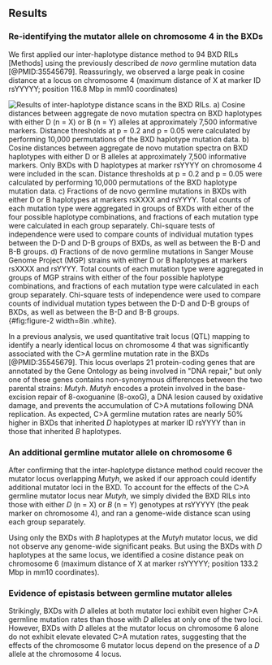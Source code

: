 ## Results

### Re-identifying the mutator allele on chromosome 4 in the BXDs

We first applied our inter-haplotype distance method to 94 BXD RILs [Methods] using the previously described *de novo* germline mutation data [@PMID:35545679]. Reassuringly, we observed a large peak in cosine distance at a locus on chromosome 4 (maximum distance of X at marker ID rsYYYYY; position 116.8 Mbp in mm10 coordinates) 

![**Results of inter-haplotype distance scans in the BXD RILs.** a) Cosine distances between aggregate *de novo* mutation spectra on BXD haplotypes with either *D* (n = X) or *B* (n = Y) alleles at approximately 7,500 informative markers. Distance thresholds at $p = 0.2$ and $p = 0.05$ were calculated by performing 10,000 permutations of the BXD haplotype mutation data. b) Cosine distances between aggregate *de novo* mutation spectra on BXD haplotypes with either *D* or *B* alleles at approximately 7,500 informative markers. Only BXDs with *D* haplotypes at marker rsYYYY on chromosome 4 were included in the scan. Distance thresholds at $p = 0.2$ and $p = 0.05$ were calculated by performing 10,000 permutations of the BXD haplotype mutation data. c) Fractions of *de novo* germline mutations in BXDs with either *D* or *B* haplotypes at markers rsXXXX and rsYYYY. Total counts of each mutation type were aggregated in groups of BXDs with either of the four possible haplotype combinations, and fractions of each mutation type were calculated in each group separately. Chi-square tests of independence were used to compare counts of individual mutation types between the D-D and D-B groups of BXDs, as well as between the B-D and B-B groups. d) Fractions of *de novo* germline mutations in Sanger Mouse Genome Project (MGP) strains with either *D* or *B* haplotypes at markers rsXXXX and rsYYYY. Total counts of each mutation type were aggregated in groups of MGP strains with either of the four possible haplotype combinations, and fractions of each mutation type were calculated in each group separately. Chi-square tests of independence were used to compare counts of individual mutation types between the D-D and D-B groups of BXDs, as well as between the B-D and B-B groups.](images/Figure%202.svg "Figure 2"){#fig:figure-2 width=8in .white}. 

In a previous analysis, we used quantitative trait locus (QTL) mapping to identify a nearly identical locus on chromosome 4 that was significantly associated with the C>A germline mutation rate in the BXDs [@PMID:35545679]. This locus overlaps 21 protein-coding genes that are annotated by the Gene Ontology as being involved in "DNA repair," but only one of these genes contains non-synonymous differences between the two parental strains: *Mutyh*. *Mutyh* encodes a protein involved in the base-excision repair of 8-oxoguanine (8-oxoG), a DNA lesion caused by oxidative damage, and prevents the accumulation of C>A mutations following DNA replication. As expected, C>A germline mutation rates are nearly 50% higher in BXDs that inherited *D* haplotypes at marker ID rsYYYY than in those that inherited *B* haplotypes.

### An additional germline mutator allele on chromosome 6

After confirming that the inter-haplotype distance method could recover the mutator locus overlapping *Mutyh*, we asked if our approach could identify additional mutator loci in the BXD. To account for the effects of the C>A germline mutator locus near *Mutyh*, we simply divided the BXD RILs into those with either *D* (n = X) or *B* (n = Y) genotypes at rsYYYYY (the peak marker on chromosome 4), and ran a genome-wide distance scan using each group separately.

Using only the BXDs with *B* haplotypes at the *Mutyh* mutator locus, we did not observe any genome-wide significant peaks. But using the BXDs with *D* haplotypes at the same locus, we identified a cosine distance peak on chromosome 6 (maximum distance of X at marker rsYYYYY; position 133.2 Mbp in mm10 coordinates). 

### Evidence of epistasis between germline mutator alleles

Strikingly, BXDs with *D* alleles at both mutator loci exhibit even higher C>A germline mutation rates than those with *D* alleles at only one of the two loci. However, BXDs with *D* alleles at the mutator locus on chromosome 6 alone do not exhibit elevate elevated C>A mutation rates, suggesting that the effects of the chromosome 6 mutator locus depend on the presence of a *D* allele at the chromosome 4 locus. 
